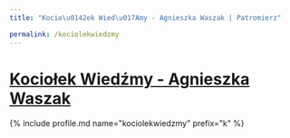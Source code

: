 ```yaml
---
title: "Kocio\u0142ek Wied\u017Amy - Agnieszka Waszak | Patromierz"

permalink: /kociolekwiedzmy
---
```


# [Kociołek Wiedźmy - Agnieszka Waszak](https://patronite.pl/kociolekwiedzmy)

{% include profile.md name="kociolekwiedzmy" prefix="k" %}
